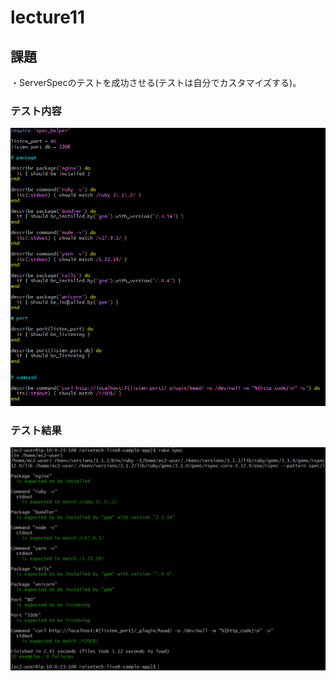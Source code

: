 # lecture11

## 課題
・ServerSpecのテストを成功させる(テストは自分でカスタマイズする)。

### テスト内容
![test](img/img-lecture11/spec-test.png)

### テスト結果
![test-success](img/img-lecture11/test-success.png)

